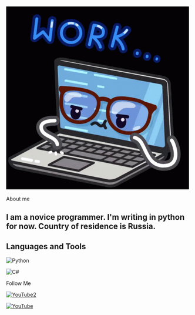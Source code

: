 ![Header](https://github.com/Komorif/Komorif/blob/main/assets/work-computer.gif)

About me

## I am a novice programmer. I'm writing in python for now. Country of residence is Russia.


## Languages and Tools


![Python](https://img.shields.io/badge/-Python-090909?style=for-the-badge&logo=Python&logoColor=DCEB35)



![C#](https://img.shields.io/badge/-C#-090909?style=for-the-badge&logo=C%2b%2b&logoColor=DCEB35)


Follow Me

[![YouTube2](https://img.shields.io/badge/-YouTube-090909?style=for-the-badge&logo=YouTube&logoColor=FE1901)](https://www.youtube.com/channel/UCb2GlPOgqB_VpWTvQM_dzKg)

[![YouTube](https://img.shields.io/badge/-YouTube-090909?style=for-the-badge&logo=YouTube&logoColor=FE1901)](https://www.youtube.com/channel/UCb2GlPOgqB_VpWTvQM_dzKg)